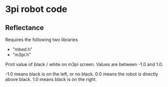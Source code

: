 # 3pi robot code

## Reflectance

Requires the following two libraries
* "mbed.h"
* "m3pi.h"

Print value of black / white on m3pi screen. Values are between -1.0 and 1.0.

-1.0 means black is on the left, or no black.
0.0 means the robot is directly above black.
1.0 means black is on the right.
